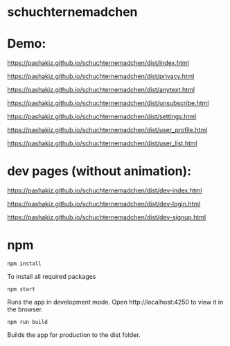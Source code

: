 # schuchternemadchen

# Demo:
https://pashakiz.github.io/schuchternemadchen/dist/index.html

https://pashakiz.github.io/schuchternemadchen/dist/privacy.html

https://pashakiz.github.io/schuchternemadchen/dist/anytext.html

https://pashakiz.github.io/schuchternemadchen/dist/unsubscribe.html

https://pashakiz.github.io/schuchternemadchen/dist/settings.html

https://pashakiz.github.io/schuchternemadchen/dist/user_profile.html

https://pashakiz.github.io/schuchternemadchen/dist/user_list.html

# dev pages (without animation):
https://pashakiz.github.io/schuchternemadchen/dist/dev-index.html

https://pashakiz.github.io/schuchternemadchen/dist/dev-login.html

https://pashakiz.github.io/schuchternemadchen/dist/dev-signup.html

# npm

`npm install`

To install all required packages

`npm start`

Runs the app in development mode.
Open http://localhost:4250 to view it in the browser.

`npm run build`

Builds the app for production to the dist folder.
